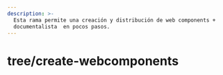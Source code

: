 ```yaml
---
description: >-
  Esta rama permite una creación y distribución de web components +
  documentalista  en pocos pasos.
---
```


# tree/create-webcomponents

